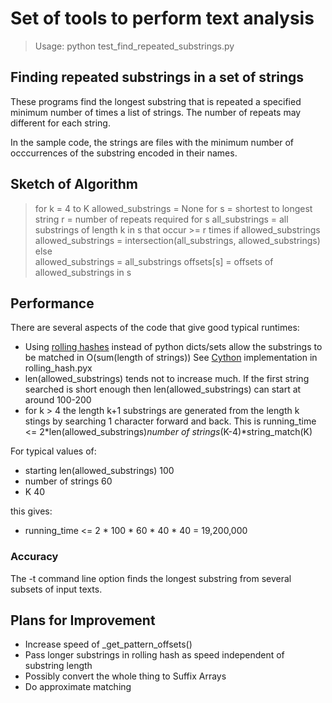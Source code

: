 Set of tools to perform text analysis
=====================================

>Usage: python test_find_repeated_substrings.py <file mask>

## Finding repeated substrings in a set of strings
These programs find the longest substring that is repeated a specified minimum number of times a 
list of strings. The number of repeats may different for each string.

In the sample code, the strings are files with the minimum number of occcurrences of the substring 
encoded in their names.

Sketch of Algorithm
-------------------   

>   for k = 4 to K
>       allowed_substrings = None
>       for s = shortest to longest string
>            r = number of repeats required for s
>            all_substrings = all substrings of length k in s that occur >= r times
>            if allowed_substrings
>                allowed_substrings = intersection(all_substrings, allowed_substrings)
>            else    
>                allowed_substrings = all_substrings
>            offsets[s] = offsets of allowed_substrings in s

Performance
-----------
There are several aspects of the code that give good typical runtimes:

* Using [rolling hashes](https://github.com/lemire/rollinghashjava) instead of python dicts/sets allow 
    the substrings to be matched in O(sum(length of strings)) See [Cython](http://cython.org/) 
    implementation in rolling_hash.pyx
* len(allowed_substrings) tends not to increase much. If the first string searched is short enough 
    then len(allowed_substrings) can start at around 100-200
* for k > 4 the length k+1 substrings are generated from the length k stings by searching 1
    character forward and back. This is 
    running_time <= 2*len(allowed_substrings)*number of strings*(K-4)*string_match(K)

For typical values of: 

* starting len(allowed_substrings) 100
* number of strings 60
* K 40

this gives:
* running_time <= 2 * 100 * 60 * 40 * 40 = 19,200,000 

### Accuracy
The -t command line option finds the longest substring from several subsets of input texts. 
       
Plans for Improvement
---------------------
* Increase speed of _get_pattern_offsets()
* Pass longer substrings in rolling hash as speed independent of substring length  
* Possibly convert the whole thing to Suffix Arrays
* Do approximate matching